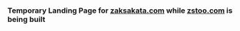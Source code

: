 ### Temporary Landing Page for [zaksakata.com](https://zaksakata.com) while [zstoo.com](https://github.com/zakattack9/zstoo.com) is being built